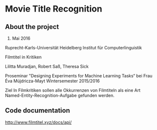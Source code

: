 # Movie Title Recognition

## About the project
1. Mai 2016

Ruprecht-Karls-Universität Heidelberg
Institut für Computerlinguistik


Filmtitel in Kritiken

Lilitta Muradjan, Robert Saß, Theresa Sick


Proseminar
"Designing Experiments for Machine Learning Tasks“
bei Frau Éva Mújdricza-Mayt
Wintersemester 2015/2016

Ziel
In Filmkritiken sollen alle Okkurrenzen von Filmtiteln als eine Art Named-Entity-Recognition-Aufgabe gefunden werden.





## Code documentation
http://www.filmtitel.xyz/docs/api/
